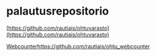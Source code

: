 # palautusrepositorio

[https://github.com/rautiais/ohtuvarasto](https://github.com/rautiais/ohtuvarasto)

[Webcounter](https://github.com/rautiais/ohtu_webcounter)https://github.com/rautiais/ohtu_webcounter